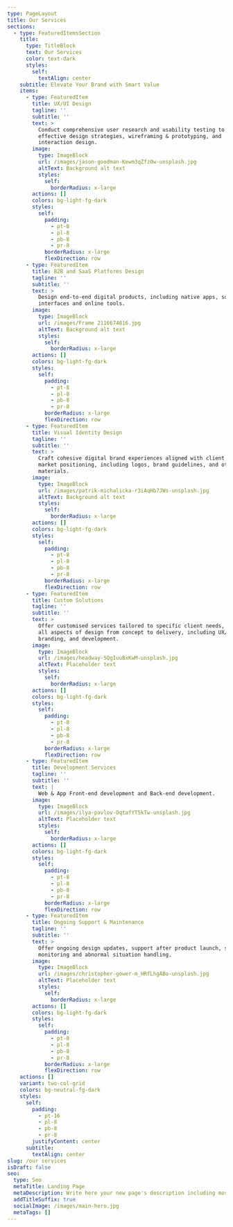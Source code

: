 ```yaml
---
type: PageLayout
title: Our Services
sections:
  - type: FeaturedItemsSection
    title:
      type: TitleBlock
      text: Our Services
      color: text-dark
      styles:
        self:
          textAlign: center
    subtitle: Elevate Your Brand with Smart Value
    items:
      - type: FeaturedItem
        title: UX/UI Design
        tagline: ''
        subtitle: ''
        text: >
          Conduct comprehensive user research and usability testing to develop
          effective design strategies, wireframing & prototyping, and
          interaction design.
        image:
          type: ImageBlock
          url: /images/jason-goodman-Kewm3qZfzOw-unsplash.jpg
          altText: Background alt text
          styles:
            self:
              borderRadius: x-large
        actions: []
        colors: bg-light-fg-dark
        styles:
          self:
            padding:
              - pt-8
              - pl-8
              - pb-8
              - pr-8
            borderRadius: x-large
            flexDirection: row
      - type: FeaturedItem
        title: B2B and SaaS Platforms Design
        tagline: ''
        subtitle: ''
        text: >
          Design end-to-end digital products, including native apps, software
          interfaces and online tools.
        image:
          type: ImageBlock
          url: /images/Frame 2116674816.jpg
          altText: Background alt text
          styles:
            self:
              borderRadius: x-large
        actions: []
        colors: bg-light-fg-dark
        styles:
          self:
            padding:
              - pt-8
              - pl-8
              - pb-8
              - pr-8
            borderRadius: x-large
            flexDirection: row
      - type: FeaturedItem
        title: Visual Identity Design
        tagline: ''
        subtitle: ''
        text: >
          Craft cohesive digital brand experiences aligned with client goals and
          market positioning, including logos, brand guidelines, and other
          materials.
        image:
          type: ImageBlock
          url: /images/patrik-michalicka-r3iAqHb7JWs-unsplash.jpg
          altText: Background alt text
          styles:
            self:
              borderRadius: x-large
        actions: []
        colors: bg-light-fg-dark
        styles:
          self:
            padding:
              - pt-8
              - pl-8
              - pb-8
              - pr-8
            borderRadius: x-large
            flexDirection: row
      - type: FeaturedItem
        title: Custom Solutions
        tagline: ''
        subtitle: ''
        text: >
          Offer customised services tailored to specific client needs, covering
          all aspects of design from concept to delivery, including UX/UI,
          branding, and development.
        image:
          type: ImageBlock
          url: /images/headway-5QgIuuBxKwM-unsplash.jpg
          altText: Placeholder text
          styles:
            self:
              borderRadius: x-large
        actions: []
        colors: bg-light-fg-dark
        styles:
          self:
            padding:
              - pt-8
              - pl-8
              - pb-8
              - pr-8
            borderRadius: x-large
            flexDirection: row
      - type: FeaturedItem
        title: Development Services
        tagline: ''
        subtitle: ''
        text: |
          Web & App Front-end development and Back-end development.
        image:
          type: ImageBlock
          url: /images/ilya-pavlov-OqtafYT5kTw-unsplash.jpg
          altText: Placeholder text
          styles:
            self:
              borderRadius: x-large
        actions: []
        colors: bg-light-fg-dark
        styles:
          self:
            padding:
              - pt-8
              - pl-8
              - pb-8
              - pr-8
            borderRadius: x-large
            flexDirection: row
      - type: FeaturedItem
        title: Ongoing Support & Maintenance
        tagline: ''
        subtitle: ''
        text: >
          Offer ongoing design updates, support after product launch, server
          monitoring and abnormal situation handling.
        image:
          type: ImageBlock
          url: /images/christopher-gower-m_HRfLhgABo-unsplash.jpg
          altText: Placeholder text
          styles:
            self:
              borderRadius: x-large
        actions: []
        colors: bg-light-fg-dark
        styles:
          self:
            padding:
              - pt-8
              - pl-8
              - pb-8
              - pr-8
            borderRadius: x-large
            flexDirection: row
    actions: []
    variant: two-col-grid
    colors: bg-neutral-fg-dark
    styles:
      self:
        padding:
          - pt-16
          - pl-8
          - pb-8
          - pr-8
        justifyContent: center
      subtitle:
        textAlign: center
slug: /our services
isDraft: false
seo:
  type: Seo
  metaTitle: Landing Page
  metaDescription: Write here your new page's description including most relevant keywords.
  addTitleSuffix: true
  socialImage: /images/main-hero.jpg
  metaTags: []
---
```

